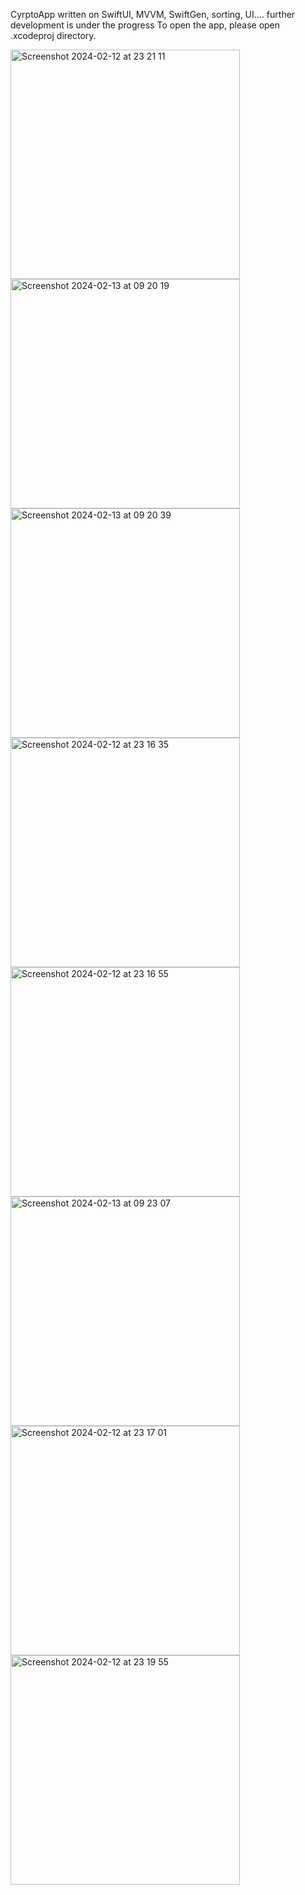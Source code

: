 CyrptoApp written on SwiftUI, MVVM, SwiftGen, sorting, UI.... further development is under the progress
To open the app, please open .xcodeproj directory.

<img width="367" alt="Screenshot 2024-02-12 at 23 21 11" src="https://github.com/YuliaShinkareva/CryptoApp/assets/112308390/776bf789-4b8f-4862-83fb-aadc99aac7e4">
<img width="367" alt="Screenshot 2024-02-13 at 09 20 19" src="https://github.com/YuliaShinkareva/CryptoApp/assets/112308390/157dde56-9ca0-40e9-89a2-08180466efa8">
<img width="367" alt="Screenshot 2024-02-13 at 09 20 39" src="https://github.com/YuliaShinkareva/CryptoApp/assets/112308390/acad4bf8-8777-4fb7-8231-273dfeefcba7">
<img width="367" alt="Screenshot 2024-02-12 at 23 16 35" src="https://github.com/YuliaShinkareva/CryptoApp/assets/112308390/bcd7ed36-7ddc-4637-a966-91431c5e3369">
<img width="367" alt="Screenshot 2024-02-12 at 23 16 55" src="https://github.com/YuliaShinkareva/CryptoApp/assets/112308390/b5274bbc-c793-4134-aaec-500a0de7794b">
<img width="367" alt="Screenshot 2024-02-13 at 09 23 07" src="https://github.com/YuliaShinkareva/CryptoApp/assets/112308390/5f54c209-9964-4903-9b90-786e94670f3d">
<img width="367" alt="Screenshot 2024-02-12 at 23 17 01" src="https://github.com/YuliaShinkareva/CryptoApp/assets/112308390/412d0cd9-6e92-4c4a-8e1c-22973608f8a5">
<img width="367" alt="Screenshot 2024-02-12 at 23 19 55" src="https://github.com/YuliaShinkareva/CryptoApp/assets/112308390/abe7425b-593e-4682-8c1c-df2bbdbca3cc">


